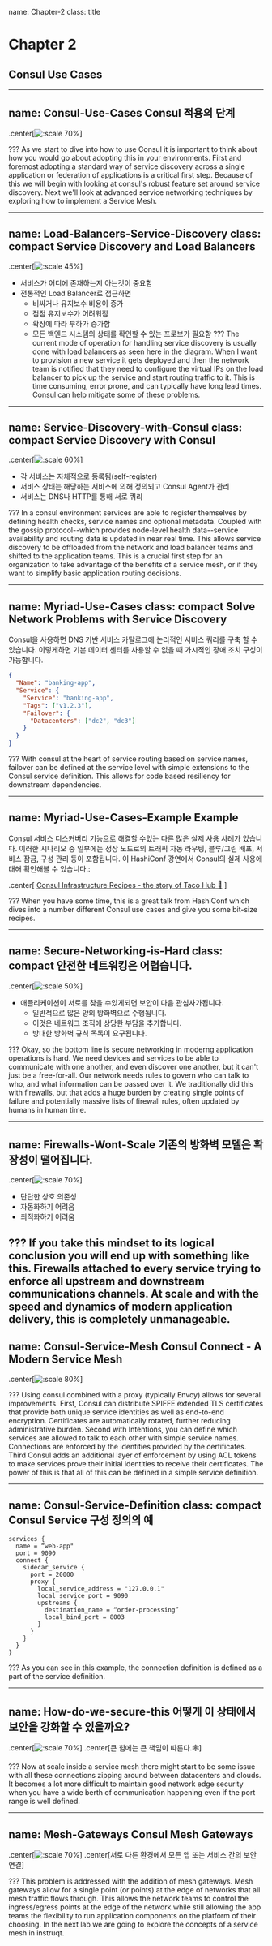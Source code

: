 name: Chapter-2
class: title
# Chapter 2
## Consul Use Cases

---
name: Consul-Use-Cases
Consul 적용의 단계
-------------------------
.center[![:scale 70%](images/use_cases.png)]

???
As we start to dive into how to use Consul it is important to think about how you would go about adopting this in your environments.  First and foremost adopting a standard way of service discovery across a single application or federation of applications is a critical first step.  Because of this we will begin with looking at consul's robust feature set around service discovery. Next we'll look at advanced service networking techniques by exploring how to implement a Service Mesh.

---
name: Load-Balancers-Service-Discovery
class: compact
Service Discovery and Load Balancers
-------------------------

.center[![:scale 45%](images/consul-service-discovery.001.png)]

* 서비스가 어디에 존재하는지 아는것이 중요함
* 전통적인 Load Balancer로 접근하면
   * 비싸거나 유지보수 비용이 증가
   * 점점 유지보수가 어려워짐
   * 확장에 따라 부하가 증가함
   * 모든 백엔드 시스템의 상태를 확인할 수 있는 프로브가 필요함
???
The current mode of operation for handling service discovery is usually done with load balancers as seen here in the diagram.  When I want to provision a new service it gets deployed and then the network team is notified that they need to configure the virtual IPs on the load balancer to pick up the service and start routing traffic to it.  This is time consuming, error prone, and can typically have long lead times.  Consul can help mitigate some of these problems.

---
name: Service-Discovery-with-Consul
class: compact
Service Discovery with Consul
-------------------------
.center[![:scale 60%](images/consul-service-discovery.002.png)]
* 각 서비스는 자체적으로 등록됨(self-register)
* 서비스 상태는 해당하는 서비스에 의해 정의되고 Consul Agent가 관리
* 서비스는 DNS나 HTTP를 통해 서로 쿼리

???
In a consul environment services are able to register themselves by defining health checks, service names and optional metadata. Coupled with the gossip protocol--which provides node-level health data--service availability and routing data is updated in near real time.  This allows service discovery to be offloaded from the network and load balancer teams and shifted to the application teams.  This is a crucial first step for an organization to take advantage of the benefits of a service mesh, or if they want to simplify basic application routing decisions.


---
name: Myriad-Use-Cases
class: compact
Solve Network Problems with Service Discovery
-------------------------
Consul을 사용하면 DNS 기반 서비스 카탈로그에 논리적인 서비스 쿼리를 구축 할 수 있습니다. 이렇게하면 기본 데이터 센터를 사용할 수 없을 때 가시적인 장애 조치 구성이 가능합니다.

```json
{
  "Name": "banking-app",
  "Service": {
    "Service": "banking-app",
    "Tags": ["v1.2.3"],
    "Failover": {
      "Datacenters": ["dc2", "dc3"]
    }
  }
}
```

???
With consul at the heart of service routing based on service names, failover can be defined at the service level with simple extensions to the Consul service definition. This allows for code based resiliency for downstream dependencies.

---
name: Myriad-Use-Cases-Example
Example
-------------------------

Consul 서비스 디스커버리 기능으로 해결할 수있는 다른 많은 실제 사용 사례가 있습니다. 이러한 시나리오 중 일부에는 정상 노드로의 트래픽 자동 라우팅, 블루/그린 배포, 서비스 잠금, 구성 관리 등이 포함됩니다. 이 HashiConf 강연에서 Consul의 실제 사용에 대해 확인해볼 수 있습니다.:

.center[
<a href="https://www.youtube.com/watch?v=XZZDVUCCilM" target=_blank>Consul Infrastructure Recipes - the story of Taco Hub 🌮</a>
]

???
When you have some time, this is a great talk from HashiConf which dives into a number different Consul use cases and give you some bit-size recipes.

---
name: Secure-Networking-is-Hard
class: compact
안전한 네트워킹은 어렵습니다.
-------------------------
.center[![:scale 50%](images/consul-service-discovery.003.png)]

* 애플리케이션이 서로를 찾을 수있게되면 보안이 다음 관심사가됩니다.
  * 일반적으로 많은 양의 방화벽으로 수행됩니다.
  * 이것은 네트워크 조직에 상당한 부담을 추가합니다.
  * 방대한 방화벽 규칙 목록이 요구됩니다.

???
Okay, so the bottom line is secure networking in moderng application operations is hard. We need devices and services to be able to communicate with one another, and even discover one another, but it can't just be a free-for-all. Our network needs rules to govern who can talk to who, and what information can be passed over it. We traditionally did this with firewalls, but that adds a huge burden by creating single points of failure and potentially massive lists of firewall rules, often updated by humans in human time.

---
name: Firewalls-Wont-Scale
기존의 방화벽 모델은 확장성이 떨어집니다.
-------------------------
.center[![:scale 70%](images/consul-service-discovery.004.png)]
* 단단한 상호 의존성
* 자동화하기 어려움
* 최적화하기 어려움

???
If you take this mindset to its logical conclusion you will end up with something like this.  Firewalls attached to every service trying to enforce all upstream and downstream communications channels.  At scale and with the speed and dynamics of modern application delivery, this is completely unmanageable.
---
name: Consul-Service-Mesh
Consul Connect - A Modern Service Mesh
-------------------------
.center[![:scale 80%](images/consul-service-discovery.005.png)]

???
Using consul combined with a proxy (typically Envoy) allows for several improvements.
First, Consul can distribute SPIFFE extended TLS certificates that provide both unique service identities as well as end-to-end encryption. Certificates are automatically rotated, further reducing administrative burden.
Second with Intentions, you can define which services are allowed to talk to each other with simple service names. Connections are enforced by the identities provided by the certificates.
Third Consul adds an additional layer of enforcement by using ACL tokens to make services prove their initial identities to receive their certificates.
The power of this is that all of this can be defined in a simple service definition.

---
name: Consul-Service-Definition
class: compact
Consul Service 구성 정의의 예
-------------------------

```hcl
services {
  name = “web-app"
  port = 9090
  connect {
    sidecar_service {
      port = 20000
      proxy {
        local_service_address = "127.0.0.1"
        local_service_port = 9090
        upstreams {
          destination_name = “order-processing”
          local_bind_port = 8003
        }
      }
    }
  }
}
```

???
As you can see in this example, the connection definition is defined as a part of the service definition.  

---
name: How-do-we-secure-this
어떻게 이 상태에서 보안을 강화할 수 있을까요?
-------------------------
.center[![:scale 70%](images/consul-service-discovery.006.png)]
.center[큰 힘에는 큰 책임이 따른다.🕸️]

???
Now at scale inside a service mesh there might start to be some issue with all these connections zipping around between datacenters and clouds.  It becomes a lot more difficult to maintain good network edge security when you have a wide berth of communication happening even if the port range is well defined.  

---
name: Mesh-Gateways
Consul Mesh Gateways
-------------------------
.center[![:scale 70%](images/consul-service-discovery.007.png)]
.center[서로 다른 환경에서 모든 앱 또는 서비스 간의 보안 연결]

???
This problem is addressed with the addition of mesh gateways.  Mesh gateways allow for a single point (or points) at the edge of networks that all mesh traffic flows through.  This allows the network teams to control the ingress/egress points at the edge of the network while still allowing the app teams the flexibility to run application components on the platform of their choosing.  In the next lab we are going to explore the concepts of a service mesh in instruqt.
